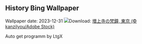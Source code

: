 ## History Bing Wallpaper
Wallpaper date: 2023-12-31
![](https://www.bing.com/th?id=OHR.Omisoka2023_JA-JP4038808718_UHD.jpg&w=1000)Download: [増上寺の梵鐘, 東京 (© kanzilyou/Adobe Stock)](https://www.bing.com/th?id=OHR.Omisoka2023_JA-JP4038808718_UHD.jpg)

Auto get programm by LtgX
